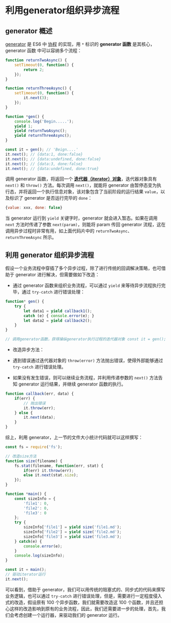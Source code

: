 利用generator组织异步流程
=========================

generator 概述
--------------

[generator](https://babeljs.io/learn-es2015/#ecmascript-2015-features-generators) 是 ES6 中 [协程](https://zh.wikipedia.org/wiki/%E5%8D%8F%E7%A8%8B) 的实现，用 `*` 标识的 **generator 函数** 是其核心，generator 函数 中可以容纳多个流程：

```js
function returnTwoAsync() {
    setTimeout(0, function() {
        return 2;
    });
}

function returnThreeAsync() {
    setTimeout(0, function() {
        it.next(3);
    });
}

function *gen() {
    console.log('Begin.....');
    yield 1;
    yield returnTwoAsync();
    yield returnThreeAsync();
}

const it = gen(); // 'Beign....'
it.next(); // {data:1, done:false}
it.next(); // {data:undefined, done:false}
it.next(); // {data:3, done:false}
it.next(); // {data:undefined, done:true}
```

调用 generator 函数，将返回一个 [**迭代器（iterator）对象**](https://babeljs.io/learn-es2015/#ecmascript-2015-features-iterators-for-of)，迭代器对象具有 `next()` 和 `throw()` 方法。每次调用 `next()`，就能将 generator 由暂停态变为执行态，并将返回一个执行信息对象，该对象包含了当前阶段的运行结果 `value`，以及标识了 generator 是否运行完毕的 `done`：

```js
{value: xxx, done: false}
```

当 generator 运行到 `yield` 关键字时，generator 就会进入暂态。如果在调用 `next` 方法时传递了参数 `next(param)`，则能将 param 传回 generator 流程，这在调用异步过程时非常有用，如上面代码片中的 `returnTwoAsync`、`returnThreeAsync` 所示。

利用 generator 组织异步流程
---------------------------

假设一个业务流程中穿插了多个异步过程，除了进行传统的回调解决策略，也可借助于 generator 进行解决，但需要做如下改造：

-	通过 generator 函数来组织业务流程，可以通过 `yield` 来等待异步流程执行完毕，通过 `try-catch` 进行错误处理：

```js
function* gen() {
    try {
        let data1 = yield callback1();
        catch (e) { console.error(e); }
        let data2 = yield callback2();
    }
}

// 调用generator函数，获得操纵generator执行过程的迭代器对象 const it = gen(); // 首次调用`next`方法，驱动generator开始执行 it.next()
```

-	改造异步方法：

-	遇到错误通过迭代器对象的 `throw(error)` 方法抛出错误，使得外部能够通过 `try-catch` 进行错误处理。

-	如果没有发生错误，则可以继续业务流程，并利用传递参数的 `next()` 方法告知 generator 运行结果，并继续 generator 函数的执行。

```js
function callback(err, data) {
    if(err) {
        // 抛出错误
        it.throw(err);
    } else {
        it.next(data);
    }
}
```

综上，利用 generator，上一节的文件大小统计代码就可以这样撰写：

```js
const fs = require('fs');

// 改造size方法
function size(filename) {
    fs.stat(filename, function(err, stat) {
        if(err) it.throw(err);
        else it.next(stat.size);
    });
}

function *main() {
    const sizeInfo = {
        'file1': 0,
        'file2': 0,
        'file3': 0
    };
    try {
        sizeInfo['file1'] = yield size('file1.md');
        sizeInfo['file2'] = yield size('file2.md');
        sizeInfo['file3'] = yield size('file3.md');
    } catch(e) {
        console.error(e);
    }
    console.log(sizeInfo);
}

const it = main();
// 驱动iterator运行
it.next();
```

可以看到，借助于 generator，我们可以用传统的阻塞式的、同步式的代码来撰写业务逻辑，也可以通过 `try-catch` 进行错误处理，但是，需要进行一定程度侵入式的改造，假设原有 100 个异步函数，我们就需要改造这 100 个函数，并且还担心这样的改造影响到原有的业务流程，因此，我们还需要进一步的处理，首先，我们会考虑创建一个运行器，来驱动我们的 generator 运行。
